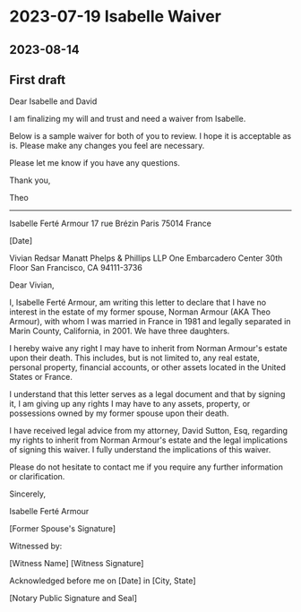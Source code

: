 # 2023-07-19 Isabelle Waiver

## 2023-08-14



## First draft
Dear Isabelle and David

I am finalizing my will and trust and need a waiver from Isabelle.

Below is a sample waiver for both of you to review. I hope it is acceptable as is. Please make any changes you feel are necessary.

Please let me know if you have any questions.

Thank you,

Theo


***


Isabelle Ferté Armour
17 rue Brézin
Paris 75014
France

[Date]

Vivian Redsar
Manatt Phelps & Phillips LLP
One Embarcadero Center
30th Floor
San Francisco, CA 94111-3736


Dear Vivian,

I, Isabelle Ferté Armour, am writing this letter to declare that I have no interest in the estate of my former spouse, Norman Armour (AKA Theo Armour), with whom I was married in France in 1981 and legally separated in Marin County, California, in 2001. We have three daughters.

I hereby waive any right I may have to inherit from Norman Armour's estate upon their death. This includes, but is not limited to, any real estate, personal property, financial accounts, or other assets located in the United States or France.

I understand that this letter serves as a legal document and that by signing it, I am giving up any rights I may have to any assets, property, or possessions owned by my former spouse upon their death.

I have received legal advice from my attorney, David Sutton, Esq, regarding my rights to inherit from Norman Armour's estate and the legal implications of signing this waiver. I fully understand the implications of this waiver.

Please do not hesitate to contact me if you require any further information or clarification.

Sincerely,

Isabelle Ferté Armour

[Former Spouse's Signature]

Witnessed by:

[Witness Name]
[Witness Signature]

Acknowledged before me on [Date] in [City, State]

[Notary Public Signature and Seal]
